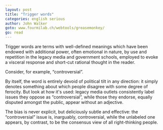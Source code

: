 ```yaml
---
layout: post
title: "Trigger words"
categories: english serious
author: John Walker
goto: www.fourmilab.ch/webtools/greasemonkey/
go: read
---
```

Trigger words are terms with well-defined meanings which have been endowed with additional power, often emotional in nature, by use and repetition in the legacy media and government schools, employed to evoke a visceral response and short-cut rational thought in the reader.

Consider, for example, “controversial”.

By itself, the word is entirely devoid of political tilt in any direction: it simply denotes something about which people disagree with some degree of ferocity. But look at how it's used: legacy media outlets consistently label issues they oppose as “controversial”, while those they endorse, equally disputed amongst the public, appear without an adjective.

The bias is never explicit, but deliciously subtle and effective: the “controversial” issue is, inarguably, controversial, while the unlabeled one appears, by contrast, to be the consensus view of all right-thinking people.
